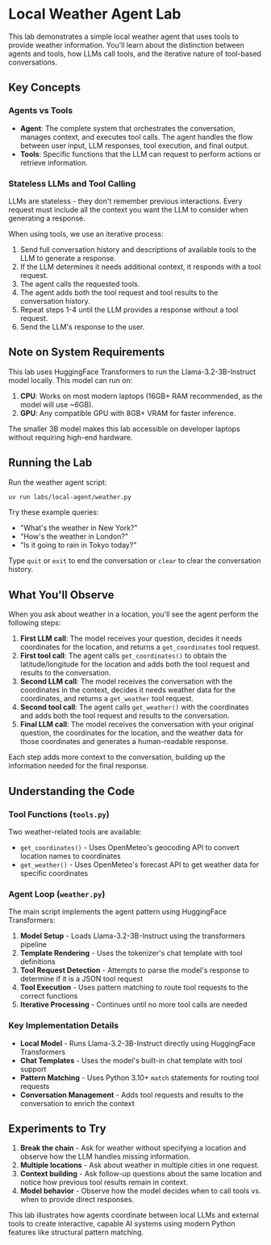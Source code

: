 # Local Weather Agent Lab

This lab demonstrates a simple local weather agent that uses tools to provide weather information. You'll learn about the distinction between agents and tools, how LLMs call tools, and the iterative nature of tool-based conversations.

## Key Concepts

### Agents vs Tools

- **Agent**: The complete system that orchestrates the conversation, manages context, and executes tool calls. The agent handles the flow between user input, LLM responses, tool execution, and final output.
- **Tools**: Specific functions that the LLM can request to perform actions or retrieve information.

### Stateless LLMs and Tool Calling

LLMs are stateless - they don't remember previous interactions. Every request must include all the context you want the LLM to consider when generating a response.

When using tools, we use an iterative process:

1. Send full conversation history and descriptions of available tools to the LLM to generate a response.
2. If the LLM determines it needs additional context, it responds with a tool request.
3. The agent calls the requested tools.
4. The agent adds both the tool request and tool results to the conversation history.
5. Repeat steps 1-4 until the LLM provides a response without a tool request.
6. Send the LLM's response to the user.

## Note on System Requirements

This lab uses HuggingFace Transformers to run the Llama-3.2-3B-Instruct model locally. This model can run on:

1. **CPU**: Works on most modern laptops (16GB+ RAM recommended, as the model will use ~6GB).
2. **GPU**: Any compatible GPU with 8GB+ VRAM for faster inference.

The smaller 3B model makes this lab accessible on developer laptops without requiring high-end hardware.

## Running the Lab

Run the weather agent script:

```bash
uv run labs/local-agent/weather.py
```

Try these example queries:

- "What's the weather in New York?"
- "How's the weather in London?"
- "Is it going to rain in Tokyo today?"

Type `quit` or `exit` to end the conversation or `clear` to clear the conversation history.

## What You'll Observe

When you ask about weather in a location, you'll see the agent perform the following steps:

1. **First LLM call**: The model receives your question, decides it needs coordinates for the location, and returns a `get_coordinates` tool request.
2. **First tool call**: The agent calls `get_coordinates()` to obtain the latitude/longitude for the location and adds both the tool request and results to the conversation.
3. **Second LLM call**: The model receives the conversation with the coordinates in the context, decides it needs weather data for the coordinates, and returns a `get_weather` tool request.
4. **Second tool call**: The agent calls `get_weather()` with the coordinates and adds both the tool request and results to the conversation.
5. **Final LLM call**: The model receives the conversation with your original question, the coordinates for the location, and the weather data for those coordinates and generates a human-readable response.

Each step adds more context to the conversation, building up the information needed for the final response.

## Understanding the Code

### Tool Functions (`tools.py`)

Two weather-related tools are available:

- `get_coordinates()` - Uses OpenMeteo's geocoding API to convert location names to coordinates
- `get_weather()` - Uses OpenMeteo's forecast API to get weather data for specific coordinates

### Agent Loop (`weather.py`)

The main script implements the agent pattern using HuggingFace Transformers:

1. **Model Setup** - Loads Llama-3.2-3B-Instruct using the transformers pipeline
2. **Template Rendering** - Uses the tokenizer's chat template with tool definitions
3. **Tool Request Detection** - Attempts to parse the model's response to determine if it is a JSON tool request
4. **Tool Execution** - Uses pattern matching to route tool requests to the correct functions
5. **Iterative Processing** - Continues until no more tool calls are needed

### Key Implementation Details

- **Local Model** - Runs Llama-3.2-3B-Instruct directly using HuggingFace Transformers
- **Chat Templates** - Uses the model's built-in chat template with tool support
- **Pattern Matching** - Uses Python 3.10+ `match` statements for routing tool requests
- **Conversation Management** - Adds tool requests and results to the conversation to enrich the context

## Experiments to Try

1. **Break the chain** - Ask for weather without specifying a location and observe how the LLM handles missing information.
2. **Multiple locations** - Ask about weather in multiple cities in one request.
3. **Context building** - Ask follow-up questions about the same location and notice how previous tool results remain in context.
4. **Model behavior** - Observe how the model decides when to call tools vs. when to provide direct responses.

This lab illustrates how agents coordinate between local LLMs and external tools to create interactive, capable AI systems using modern Python features like structural pattern matching.
